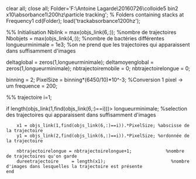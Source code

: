 clear all;
close all;
Folder='F:\Antoine Lagarde\20160726\colloide5 bin2 x10\absorbance1\200hz\particle tracking'; % Folders containing stacks at Frequency1
cd(Folder);
load('trackabsorbance1200hz');

%% Initialisation
Nblink                 = max(objs_link(6,:)); %nombre de trajectoires
Nbobjets             = max(objs_link(4,:)); %nombre de bactéries différentes
longueurminimale     = 1e3; %on ne prend que les trajectoires qui apparaissent dans suffisamment d'images

deltaglobal         = zeros(1,longueurminimale); 
deltamoyenglobal     = zeros(1,longueurminimale);
nbtrajectoiremobile    = 0;
nbtrajectoirelongue = 0;

binning        = 2;
PixelSize     = binning*(6450/10)*10^-3; %Conversion 1 pixel -> um
frequence     = 200;

%% trajectoire
i=1;

   if length(objs_link(1,find(objs_link(6,:)==i)))> longueurminimale; %selection des trajectoires qui apparaissent dans suffisamment d'images

        x1 = objs_link(1,find(objs_link(6,:)==i)).*PixelSize; %abscisse de la trajectoire
        y1 = objs_link(2,find(objs_link(6,:)==i)).*PixelSize; %ordonnée de la trajectoire

        nbtrajectoirelongue = nbtrajectoirelongue+1;             %nombre de trajectoires qu'on garde
        dureetrajectoire     = length(x1);                         %nombre d'images dans lesquelles la trajectoire est présente
    end
